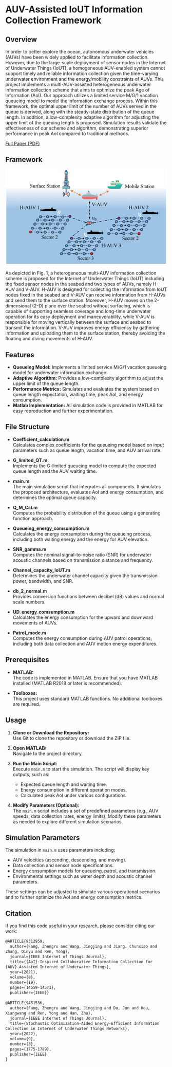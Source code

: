 # AUV-Assisted IoUT Information Collection Framework

## Overview

In order to better explore the ocean, autonomous underwater vehicles (AUVs) have been widely applied to facilitate information collection. However, due to the large-scale deployment of sensor nodes in the Internet of Underwater Things (IoUT), a homogeneous AUV-enabled system cannot support timely and reliable information collection given the time-varying underwater environment and the energy/mobility constraints of AUVs. This project implements a multi-AUV-assisted heterogeneous underwater information collection scheme that aims to optimize the peak Age of Information (AoI). Our approach utilizes a limited service M/G/1 vacation queueing model to model the information exchange process. Within this framework, the optimal upper limit of the number of AUVs served in the queue is derived, along with the steady-state distribution of the queue length. In addition, a low-complexity adaptive algorithm for adjusting the upper limit of the queuing length is proposed. Simulation results validate the effectiveness of our scheme and algorithm, demonstrating superior performance in peak AoI compared to traditional methods.

[Full Paper (PDF)](https://www.researchgate.net/publication/348150409_AoI_Inspired_Collaborative_Information_Collection_for_AUV_Assisted_Internet_of_Underwater_Things)


## Framework

![Fig. 1: Heterogeneous Multi-AUV Information Collection Scheme for IoUT](https://raw.githubusercontent.com/fangzr/AoI-Inspired-Collaborative-Information-Collection/refs/heads/main/jiang1-3049239-large.gif)

As depicted in Fig. 1, a heterogeneous multi-AUV information collection scheme is proposed for the Internet of Underwater Things (IoUT) including the fixed sensor nodes in the seabed and two types of AUVs, namely H-AUV and V-AUV. H-AUV is designed for collecting the information from IoUT nodes fixed in the seabed and V-AUV can receive information from H-AUVs and send them to the surface station. Moreover, H-AUV moves on the 2-dimensional (2-D) plane over the seabed without surfacing, which is capable of supporting seamless coverage and long-time underwater operation for its easy deployment and maneuverability, while V-AUV is responsible for moving vertically between the surface and seabed to transmit the information. V-AUV improves energy efficiency by gathering information and uploading them to the surface station, thereby avoiding the floating and diving movements of H-AUV.


## Features

- **Queueing Model:** Implements a limited service M/G/1 vacation queueing model for underwater information exchange.
- **Adaptive Algorithm:** Provides a low-complexity algorithm to adjust the upper limit of the queue length.
- **Performance Metrics:** Simulates and evaluates the system based on queue length expectation, waiting time, peak AoI, and energy consumption.
- **Matlab Implementation:** All simulation code is provided in MATLAB for easy reproduction and further experimentation.

## File Structure

- **Coefficient_calculation.m**  
  Calculates complex coefficients for the queueing model based on input parameters such as queue length, vacation time, and AUV arrival rate.

- **G_limited_QT.m**  
  Implements the G-limited queueing model to compute the expected queue length and the AUV waiting time.

- **main.m**  
  The main simulation script that integrates all components. It simulates the proposed architecture, evaluates AoI and energy consumption, and determines the optimal queue capacity.

- **Q_M_Cal.m**  
  Computes the probability distribution of the queue using a generating function approach.

- **Queueing_energy_comsumption.m**  
  Calculates the energy consumption during the queueing process, including both waiting energy and the energy for AUV elevation.

- **SNR_gamma.m**  
  Computes the nominal signal-to-noise ratio (SNR) for underwater acoustic channels based on transmission distance and frequency.

- **Channel_capacity_IoUT.m**  
  Determines the underwater channel capacity given the transmission power, bandwidth, and SNR.

- **db_2_normal.m**  
  Provides conversion functions between decibel (dB) values and normal scale numbers.

- **UD_energy_comsumption.m**  
  Calculates the energy consumption for the upward and downward movements of AUVs.

- **Patrol_mode.m**  
  Computes the energy consumption during AUV patrol operations, including both data collection and AUV motion energy expenditures.

## Prerequisites

- **MATLAB:**  
  The code is implemented in MATLAB. Ensure that you have MATLAB installed (MATLAB R2018 or later is recommended).

- **Toolboxes:**  
  This project uses standard MATLAB functions. No additional toolboxes are required.

## Usage

1. **Clone or Download the Repository:**  
   Use Git to clone the repository or download the ZIP file.

2. **Open MATLAB:**  
   Navigate to the project directory.

3. **Run the Main Script:**  
   Execute `main.m` to start the simulation. The script will display key outputs, such as:
   - Expected queue length and waiting time.
   - Energy consumption in different operation modes.
   - Calculated peak AoI under various configurations.

4. **Modify Parameters (Optional):**  
   The `main.m` script includes a set of predefined parameters (e.g., AUV speeds, data collection rates, energy limits). Modify these parameters as needed to explore different simulation scenarios.

## Simulation Parameters

The simulation in `main.m` uses parameters including:
- AUV velocities (ascending, descending, and moving).
- Data collection and sensor node specifications.
- Energy consumption models for queueing, patrol, and transmission.
- Environmental settings such as water depth and acoustic channel parameters.

These settings can be adjusted to simulate various operational scenarios and to further optimize the AoI and energy consumption metrics.

## Citation

If you find this code useful in your research, please consider citing our work:

```
@ARTICLE{9312959,
  author={Fang, Zhengru and Wang, Jingjing and Jiang, Chunxiao and Zhang, Qinyu and Ren, Yong},
  journal={IEEE Internet of Things Journal}, 
  title={{AoI}-Inspired Collaborative Information Collection for {AUV}-Assisted Internet of Underwater Things}, 
  year={2021},
  volume={8},
  number={19},
  pages={14559-14571},
  publisher={IEEE}}
  
@ARTICLE{9451536,
  author={Fang, Zhengru and Wang, Jingjing and Du, Jun and Hou, Xiangwang and Ren, Yong and Han, Zhu},
  journal={IEEE Internet of Things Journal}, 
  title={Stochastic Optimization-Aided Energy-Efficient Information Collection in Internet of Underwater Things Networks}, 
  year={2022},
  volume={9},
  number={3},
  pages={1775-1789},
  publisher={IEEE}
}
```
